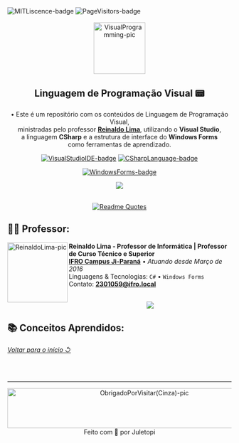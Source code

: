 <!--
❗ ➤ References used in this Repository:
🔗 • https://github.com/piyushsuthar/github-readme-quotes
🔗 • https://github.com/kyechan99/capsule-render
🔗 • https://github.com/DenverCoder1/custom-icon-badges
🔗 • https://profilepicturemaker.com
🔗 • https://shields.io
🔗 • https://emoji.gg
🔗 • https://getemoji.com
-->

<div align="left">
<img src="https://img.shields.io/github/license/juletopi/Linguagem_de_Programacao_Visual" alt="MITLiscence-badge">
<img src="https://github-visitors-badge.glitch.me/badge?page_id=Linguagem_de_Programacao_Visual.github-visitors-badge" alt="PageVisitors-badge">
</div>

<br>

<!-- PRESENTATION -->

<div align="center">
<img src="https://user-images.githubusercontent.com/76459155/221386519-5f7aa521-6c02-4adb-a1ed-9c2e79e1454d.png" alt="VisualProgramming-pic" width="116px">
<h2 align="center">Linguagem de Programação Visual 📟</h2>
</div>

<div align="center">

• Este é um repositório com os conteúdos de Linguagem de Programação Visual, \
ministradas pelo professor [**Reinaldo Lima**](https://www.linkedin.com/in/reinaldo-lima-pereira-7b726856/), utilizando o **Visual Studio**, \
a linguagem **CSharp** e a estrutura de interface do **Windows Forms** \
como ferramentas de aprendizado.
</div>

<div align="center">
<a href="https://visualstudio.microsoft.com/"><img src="https://img.shields.io/badge/Made%20with%20IDE:-Visual%20Studio%20-gray.svg?colorA=655BE1&amp;colorB=4F44D6&amp;style=for-the-badge" alt="VisualStudioIDE-badge" style="max-width: 100%;"></a>
<a href="https://dotnet.microsoft.com/en-us/languages/csharp"><img src="https://img.shields.io/badge/Made%20with%20language:-CSharp%20-gray.svg?colorA=61c265&amp;colorB=4CAF50&amp;style=for-the-badge" alt="CSharpLanguage-badge" style="max-width: 100%;"></a>

<a href="https://learn.microsoft.com/en-us/visualstudio/ide/create-csharp-winform-visual-studio?view=vs-2022"><img src="https://img.shields.io/badge/Made%20with%20GUI:-Windows%20Forms-gray.svg?colorA=636363&amp;colorB=343434&amp;style=for-the-badge" alt="WindowsForms-badge" style="max-width: 100%;"></a>
</div>

<div align="center">
<img align="center" src="https://capsule-render.vercel.app/api?type=rect&color=636363&height=4&section=header&%20render">

<br>
<br>

[![Readme Quotes](https://quotes-github-readme.vercel.app/api?type=horizontal&theme=dark&quote=Algumas%20pessoas%20pensam%20que%20design%20significa%20como%20ele%20se%20parece.%20Mas,%20é%20claro,%20se%20você%20cavar%20mais%20fundo,%20na%20verdade%20é%20como%20ele%20funciona.&author=Steve%20Jobs)](https://github.com/piyushsuthar/github-readme-quotes)
</div>

<!-- ABOUT TEACHER -->

<div align="left">

## 👨‍🏫 Professor:

<a href="#"><img align="left" height="135px" width="135px" alt="ReinaldoLima-pic" src="https://user-images.githubusercontent.com/76459155/221387561-1a565eeb-2f3a-4524-bccf-5d0fcd03927f.png"></a>

**Reinaldo Lima - Professor de Informática | Professor de Curso Técnico e Superior** \
[**IFRO Campus Ji-Paraná**](https://portal.ifro.edu.br/ji-parana) • <i>Atuando desde Março de 2016</i> \
Linguagens & Tecnologias: `C#` • `Windows Forms` \
Contato: **[2301059@ifro.local](mailto:2301059@ifro.local)**

<br>

<div align="center">
<img align="center" src="https://capsule-render.vercel.app/api?type=rect&color=636363&height=4&section=header&%20render">
</div>

<!-- LEARNED CONCEPTS -->

## 📚 Conceitos Aprendidos:

<h6 align="left">
<a href="#linguagem-de-programação-visual-"> Voltar para o início ↺</a></h6>

<br>

<!-- THANK YOU, GOODBYE -->

----

<div align="center">
<a href="#"><img src="https://user-images.githubusercontent.com/76459155/221390038-184b6e68-53bb-4f33-ba0b-2a6dd727b592.png" align="center" width="600" height="90" alt="ObrigadoPorVisitar(Cinza)-pic"/></a>
</div>

<div align="center">
Feito com 🖤 por Juletopi
</div>
